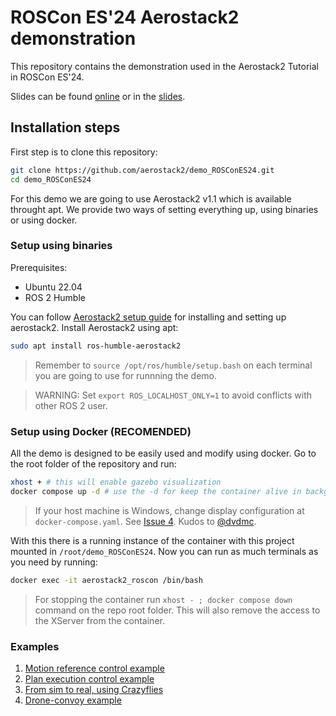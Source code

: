 # ROSCon ES'24 Aerostack2 demonstration
This repository contains the demonstration used in the Aerostack2 Tutorial in ROSCon ES'24.

Slides can be found [online](https://docs.google.com/presentation/d/1hjP8gxDRpMIkM-t7CMRemirabQHAWMtExiB2WkvZuYg/edit#slide=id.g301f70bfd0b_1_3) or in the [slides](slides.pdf).

## Installation steps
First step is to clone this repository:

```bash
git clone https://github.com/aerostack2/demo_ROSConES24.git
cd demo_ROSConES24
```

For this demo we are going to use Aerostack2 v1.1 which is available throught apt.
We provide two ways of setting everything up, using binaries or using docker.

### Setup using binaries
Prerequisites:
- Ubuntu 22.04
- ROS 2 Humble


You can follow [Aerostack2 setup guide](https://aerostack2.github.io/_00_getting_started/binary_install.html) for installing and setting up aerostack2.
Install Aerostack2 using apt:

```bash
sudo apt install ros-humble-aerostack2
```

> Remember to ``` source /opt/ros/humble/setup.bash ``` on each terminal you are going to use for runnning the demo.

> WARNING: Set ``` export ROS_LOCALHOST_ONLY=1 ``` to avoid conflicts with other ROS 2 user.

### Setup using Docker (RECOMENDED)

All the demo is designed to be easily used and modify using docker. Go to the root folder of the repository and run:

```bash
xhost + # this will enable gazebo visualization
docker compose up -d # use the -d for keep the container alive in background
```

> If your host machine is Windows, change display configuration at `docker-compose.yaml`. See [Issue 4](https://github.com/aerostack2/demo_ROSConES24/issues/4). Kudos to [@dvdmc](https://github.com/dvdmc).

With this there is a running instance of the container with this project mounted in ```/root/demo_ROSConES24```.
Now you can run as much terminals as you need by running: 

```bash
docker exec -it aerostack2_roscon /bin/bash
```

> For stopping the container run ```xhost - ; docker compose down ``` command on the repo root folder. This will also remove the access to the XServer from the container.


### Examples
1. [Motion reference control example](example1/README.md)
2. [Plan execution control example](example2/README.md)
3. [From sim to real, using Crazyflies](example3/README.md)
4. [Drone-convoy example](example4/README.md)
